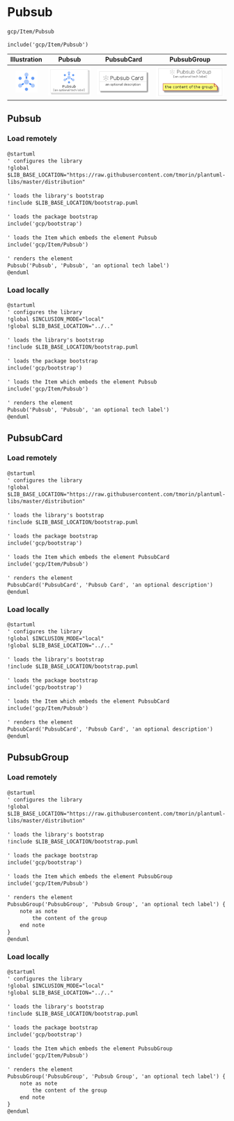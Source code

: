 # Pubsub


```text
gcp/Item/Pubsub
```

```text
include('gcp/Item/Pubsub')
```



| Illustration | Pubsub | PubsubCard | PubsubGroup |
| :---: | :---: | :---: | :---: |
| ![illustration for Illustration](../../gcp/Item/Pubsub.png) | ![illustration for Pubsub](../../gcp/Item/Pubsub.Local.png) | ![illustration for PubsubCard](../../gcp/Item/PubsubCard.Local.png) | ![illustration for PubsubGroup](../../gcp/Item/PubsubGroup.Local.png) |




## Pubsub

### Load remotely
```plantuml
@startuml
' configures the library
!global $LIB_BASE_LOCATION="https://raw.githubusercontent.com/tmorin/plantuml-libs/master/distribution"

' loads the library's bootstrap
!include $LIB_BASE_LOCATION/bootstrap.puml

' loads the package bootstrap
include('gcp/bootstrap')

' loads the Item which embeds the element Pubsub
include('gcp/Item/Pubsub')

' renders the element
Pubsub('Pubsub', 'Pubsub', 'an optional tech label')
@enduml
```

### Load locally
```plantuml
@startuml
' configures the library
!global $INCLUSION_MODE="local"
!global $LIB_BASE_LOCATION="../.."

' loads the library's bootstrap
!include $LIB_BASE_LOCATION/bootstrap.puml

' loads the package bootstrap
include('gcp/bootstrap')

' loads the Item which embeds the element Pubsub
include('gcp/Item/Pubsub')

' renders the element
Pubsub('Pubsub', 'Pubsub', 'an optional tech label')
@enduml
```

## PubsubCard

### Load remotely
```plantuml
@startuml
' configures the library
!global $LIB_BASE_LOCATION="https://raw.githubusercontent.com/tmorin/plantuml-libs/master/distribution"

' loads the library's bootstrap
!include $LIB_BASE_LOCATION/bootstrap.puml

' loads the package bootstrap
include('gcp/bootstrap')

' loads the Item which embeds the element PubsubCard
include('gcp/Item/Pubsub')

' renders the element
PubsubCard('PubsubCard', 'Pubsub Card', 'an optional description')
@enduml
```

### Load locally
```plantuml
@startuml
' configures the library
!global $INCLUSION_MODE="local"
!global $LIB_BASE_LOCATION="../.."

' loads the library's bootstrap
!include $LIB_BASE_LOCATION/bootstrap.puml

' loads the package bootstrap
include('gcp/bootstrap')

' loads the Item which embeds the element PubsubCard
include('gcp/Item/Pubsub')

' renders the element
PubsubCard('PubsubCard', 'Pubsub Card', 'an optional description')
@enduml
```

## PubsubGroup

### Load remotely
```plantuml
@startuml
' configures the library
!global $LIB_BASE_LOCATION="https://raw.githubusercontent.com/tmorin/plantuml-libs/master/distribution"

' loads the library's bootstrap
!include $LIB_BASE_LOCATION/bootstrap.puml

' loads the package bootstrap
include('gcp/bootstrap')

' loads the Item which embeds the element PubsubGroup
include('gcp/Item/Pubsub')

' renders the element
PubsubGroup('PubsubGroup', 'Pubsub Group', 'an optional tech label') {
    note as note
        the content of the group
    end note
}
@enduml
```

### Load locally
```plantuml
@startuml
' configures the library
!global $INCLUSION_MODE="local"
!global $LIB_BASE_LOCATION="../.."

' loads the library's bootstrap
!include $LIB_BASE_LOCATION/bootstrap.puml

' loads the package bootstrap
include('gcp/bootstrap')

' loads the Item which embeds the element PubsubGroup
include('gcp/Item/Pubsub')

' renders the element
PubsubGroup('PubsubGroup', 'Pubsub Group', 'an optional tech label') {
    note as note
        the content of the group
    end note
}
@enduml
```

